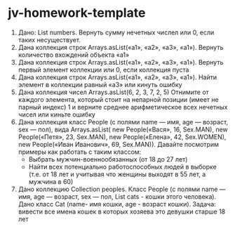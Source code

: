 # jv-homework-template

1. Дано: List<Integer> numbers.
   Вернуть сумму нечетных числел или 0, если таких несуществует.
2. Дана коллекция строк Arrays.asList(«a1», «a2», «a3», «a1»).
   Вернуть количество вхождений объекта «a1»
3. Дана коллекция строк Arrays.asList(«a1», «a2», «a3», «a1»).
   Вернуть первый элемент коллекции или 0, если коллекция пуста
4. Дана коллекция строк Arrays.asList(«a1», «a2», «a3», «a1»).
   Найти элемент в коллекции равный «a3» или кинуть ошибку
5. Дана коллекция чисел Arrays.asList(6, 2, 3, 7, 2, 5)
   Отнимите от каждого элемента, который стоит на непарной позиции (имеет не парный индекс) 1
   и верните среднее арифметическое всех нечетных чисел или киньте ошибку
6. Дана коллекция класс People (с полями name — имя, age — возраст, sex — пол),
   вида Arrays.asList( new People(«Вася», 16, Sex.MAN),
                       new People(«Петя», 23, Sex.MAN),
                       new People(«Елена», 42, Sex.WOMEN),
                       new People(«Иван Иванович», 69, Sex.MAN)).
   Давайте посмотрим примеры как работать с таким классом:
   - Выбрать мужчин-военнообязанных (от 18 до 27 лет)
   - Найти всех потенциально работоспособных людей в выборке (т.е. от 18 лет и учитывая что женщины выходят в 55 лет, а мужчина в 60)
7. Дано коллекцию Collection<People> peoples.
   Класс People (с полями name — имя, age — возраст, sex — пол, List<Cat> cats -  кошки этого человека).
   Дано класс Cat (name- имя кошки, age - возраст кошки).
   Задача: вивести все имена кошек в которых хозяева это девушки старше 18 лет